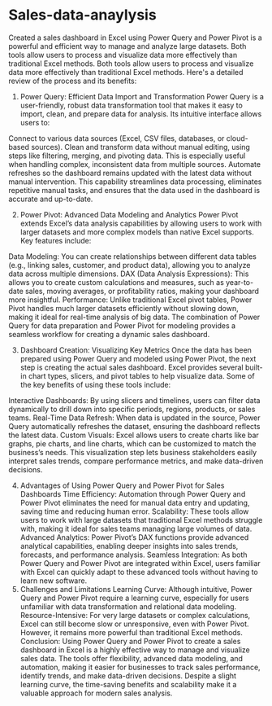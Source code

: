 # Sales-data-anaylysis
Created a sales dashboard in Excel using Power Query and Power Pivot is a powerful and efficient way to manage and analyze large datasets. Both tools allow users to process and visualize data more effectively than traditional Excel methods.
Both tools allow users to process and visualize data more effectively than traditional Excel methods. Here's a detailed review of the process and its benefits:

1. Power Query: Efficient Data Import and Transformation
Power Query is a user-friendly, robust data transformation tool that makes it easy to import, clean, and prepare data for analysis. Its intuitive interface allows users to:

Connect to various data sources (Excel, CSV files, databases, or cloud-based sources).
Clean and transform data without manual editing, using steps like filtering, merging, and pivoting data. This is especially useful when handling complex, inconsistent data from multiple sources.
Automate refreshes so the dashboard remains updated with the latest data without manual intervention.
This capability streamlines data processing, eliminates repetitive manual tasks, and ensures that the data used in the dashboard is accurate and up-to-date.

2. Power Pivot: Advanced Data Modeling and Analytics
Power Pivot extends Excel’s data analysis capabilities by allowing users to work with larger datasets and more complex models than native Excel supports. Key features include:

Data Modeling: You can create relationships between different data tables (e.g., linking sales, customer, and product data), allowing you to analyze data across multiple dimensions.
DAX (Data Analysis Expressions): This allows you to create custom calculations and measures, such as year-to-date sales, moving averages, or profitability ratios, making your dashboard more insightful.
Performance: Unlike traditional Excel pivot tables, Power Pivot handles much larger datasets efficiently without slowing down, making it ideal for real-time analysis of big data.
The combination of Power Query for data preparation and Power Pivot for modeling provides a seamless workflow for creating a dynamic sales dashboard.

3. Dashboard Creation: Visualizing Key Metrics
Once the data has been prepared using Power Query and modeled using Power Pivot, the next step is creating the actual sales dashboard. Excel provides several built-in chart types, slicers, and pivot tables to help visualize data. Some of the key benefits of using these tools include:

Interactive Dashboards: By using slicers and timelines, users can filter data dynamically to drill down into specific periods, regions, products, or sales teams.
Real-Time Data Refresh: When data is updated in the source, Power Query automatically refreshes the dataset, ensuring the dashboard reflects the latest data.
Custom Visuals: Excel allows users to create charts like bar graphs, pie charts, and line charts, which can be customized to match the business’s needs.
This visualization step lets business stakeholders easily interpret sales trends, compare performance metrics, and make data-driven decisions.

4. Advantages of Using Power Query and Power Pivot for Sales Dashboards
Time Efficiency: Automation through Power Query and Power Pivot eliminates the need for manual data entry and updating, saving time and reducing human error.
Scalability: These tools allow users to work with large datasets that traditional Excel methods struggle with, making it ideal for sales teams managing large volumes of data.
Advanced Analytics: Power Pivot’s DAX functions provide advanced analytical capabilities, enabling deeper insights into sales trends, forecasts, and performance analysis.
Seamless Integration: As both Power Query and Power Pivot are integrated within Excel, users familiar with Excel can quickly adapt to these advanced tools without having to learn new software.
5. Challenges and Limitations
Learning Curve: Although intuitive, Power Query and Power Pivot require a learning curve, especially for users unfamiliar with data transformation and relational data modeling.
Resource-Intensive: For very large datasets or complex calculations, Excel can still become slow or unresponsive, even with Power Pivot. However, it remains more powerful than traditional Excel methods.
Conclusion:
Using Power Query and Power Pivot to create a sales dashboard in Excel is a highly effective way to manage and visualize sales data. The tools offer flexibility, advanced data modeling, and automation, making it easier for businesses to track sales performance, identify trends, and make data-driven decisions. Despite a slight learning curve, the time-saving benefits and scalability make it a valuable approach for modern sales analysis.
